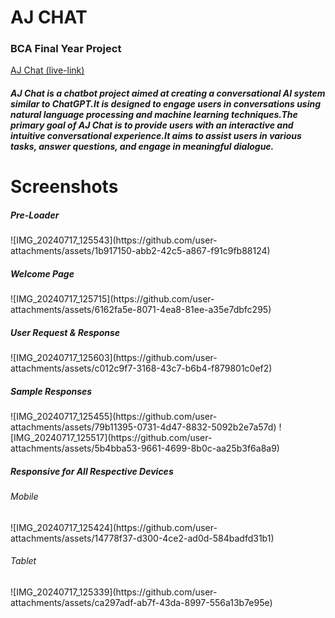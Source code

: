 <h1> AJ CHAT </ h1>
<h3> BCA Final Year Project </h3> 

<a href="https://aj-chat-flaskapp.onrender.com/">AJ Chat (live-link)</a>

<h5>AJ Chat is a chatbot project aimed at creating a conversational AI system similar to ChatGPT.It is 
designed to engage users in conversations using natural language processing and machine learning 
techniques.The primary goal of AJ Chat is to provide users with an interactive and intuitive 
conversational experience.It aims to assist users in various tasks, answer questions, and engage in 
meaningful dialogue.</h5>

<h1>Screenshots</h1>
<h5>Pre-Loader</h5>
![IMG_20240717_125543](https://github.com/user-attachments/assets/1b917150-abb2-42c5-a867-f91c9fb88124)

<h5>Welcome Page</h5>
![IMG_20240717_125715](https://github.com/user-attachments/assets/6162fa5e-8071-4ea8-81ee-a35e7dbfc295)
<h5>User Request & Response</h5>
![IMG_20240717_125603](https://github.com/user-attachments/assets/c012c9f7-3168-43c7-b6b4-f879801c0ef2)
<h5>Sample Responses</h5>
![IMG_20240717_125455](https://github.com/user-attachments/assets/79b11395-0731-4d47-8832-5092b2e7a57d)
![IMG_20240717_125517](https://github.com/user-attachments/assets/5b4bba53-9661-4699-8b0c-aa25b3f6a8a9)

<h5>Responsive for All Respective Devices</h5>
<h6>Mobile</h6>
![IMG_20240717_125424](https://github.com/user-attachments/assets/14778f37-d300-4ce2-ad0d-584badfd31b1)

<h6>Tablet</h6>
![IMG_20240717_125339](https://github.com/user-attachments/assets/ca297adf-ab7f-43da-8997-556a13b7e95e)

